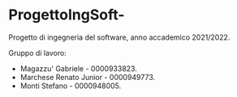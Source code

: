 # ProgettoIngSoft-
Progetto di ingegneria del software, anno accademico 2021/2022.

Gruppo di lavoro:
- Magazzu' Gabriele - 0000933823.
- Marchese Renato Junior - 0000949773.
- Monti Stefano - 0000948005.

